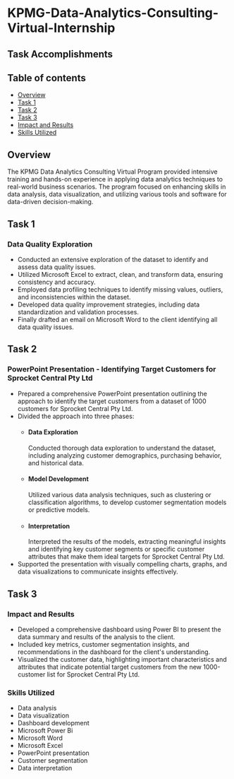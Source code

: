 # KPMG-Data-Analytics-Consulting-Virtual-Internship

## Task Accomplishments

## Table of contents

- [Overview](#Overview)
- [Task 1](#Task-1)
- [Task 2](#Task-2)
- [Task 3](#Task-3)
- [Impact and Results](#Impact-and-Results)
- [Skills Utilized](#Skills-Utilized)

## Overview

The KPMG Data Analytics Consulting Virtual Program provided intensive training and hands-on experience in applying data analytics techniques to real-world business scenarios. The program focused on enhancing skills in data analysis, data visualization, and utilizing various tools and software for data-driven decision-making.

## Task 1

### Data Quality Exploration

- Conducted an extensive exploration of the dataset to identify and assess data quality issues.
- Utilized Microsoft Excel to extract, clean, and transform data, ensuring consistency and accuracy.
- Employed data profiling techniques to identify missing values, outliers, and inconsistencies within the dataset.
- Developed data quality improvement strategies, including data standardization and validation processes.
- Finally drafted an email on Microsoft Word to the client identifying all data quality issues.

## Task 2

### PowerPoint Presentation - Identifying Target Customers for Sprocket Central Pty Ltd

- Prepared a comprehensive PowerPoint presentation outlining the approach to identify the target customers from a dataset of 1000 customers for Sprocket Central Pty Ltd.
- Divided the approach into three phases: 
  - #### Data Exploration
    Conducted thorough data exploration to understand the dataset, including analyzing customer demographics, purchasing behavior, and historical data.
  - #### Model Development
    Utilized various data analysis techniques, such as clustering or classification algorithms, to develop customer segmentation models or predictive models.
  - #### Interpretation
    Interpreted the results of the models, extracting meaningful insights and identifying key customer segments or specific customer attributes that make them ideal targets for Sprocket Central Pty Ltd.
- Supported the presentation with visually compelling charts, graphs, and data visualizations to communicate insights effectively.

## Task 3

### Impact and Results

- Developed a comprehensive dashboard using Power BI to present the data summary and results of the analysis to the client.
- Included key metrics, customer segmentation insights, and recommendations in the dashboard for the client's understanding.
- Visualized the customer data, highlighting important characteristics and attributes that indicate potential target customers from the new 1000-customer list for Sprocket Central Pty Ltd.
 
 ### Skills Utilized

 - Data analysis
 - Data visualization
 - Dashboard development
 - Microsoft Power Bi
 - Microsoft Word
 - Microsoft Excel
 - PowerPoint presentation
 - Customer segmentation
 - Data interpretation
